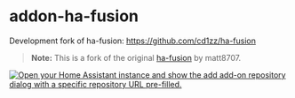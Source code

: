 # addon-ha-fusion

Development fork of ha-fusion: <https://github.com/cd1zz/ha-fusion>

> **Note:** This is a fork of the original [ha-fusion](https://github.com/matt8707/ha-fusion) by matt8707.

[![Open your Home Assistant instance and show the add add-on repository dialog with a specific repository URL pre-filled.](https://my.home-assistant.io/badges/supervisor_add_addon_repository.svg)](https://my.home-assistant.io/redirect/supervisor_add_addon_repository/?repository_url=https%3A%2F%2Fgithub.com%2Fcd1zz%2Faddon-ha-fusion)
